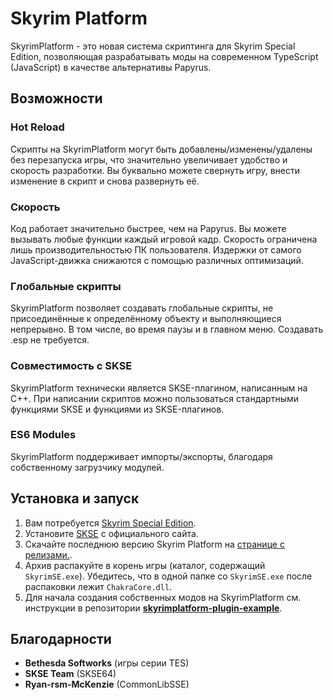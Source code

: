 # Skyrim Platform
SkyrimPlatform - это новая система скриптинга для Skyrim Special Edition, позволяющая разрабатывать моды на современном TypeScript (JavaScript) в качестве альтернативы Papyrus.

## Возможности

### Hot Reload
Скрипты на SkyrimPlatform могут быть добавлены/изменены/удалены без перезапуска игры, что значительно увеличивает удобство и скорость разработки. Вы буквально можете свернуть игру, внести изменение в скрипт и снова развернуть её.

### Скорость
Код работает значительно быстрее, чем на Papyrus. Вы можете вызывать любые функции каждый игровой кадр. Скорость ограничена лишь производительностью ПК пользователя. Издержки от самого JavaScript-движка снижаются с помощью различных оптимизаций.

### Глобальные скрипты
SkyrimPlatform позволяет создавать глобальные скрипты, не присоединённые к определённому объекту и выполняющиеся непрерывно. В том числе, во время паузы и в главном меню. Создавать .esp не требуется.

### Совместимость с SKSE
SkyrimPlatform технически является SKSE-плагином, написанным на C++. При написании скриптов можно пользоваться стандартными функциями SKSE и функциями из SKSE-плагинов.

### ES6 Modules
SkyrimPlatform поддерживает импорты/экспорты, благодаря собственному загрузчику модулей.

## Установка и запуск
1. Вам потребуется [Skyrim Special Edition](https://store.steampowered.com/app/489830/The_Elder_Scrolls_V_Skyrim_Special_Edition/).
2. Установите [SKSE](https://skse.silverlock.org/) с официального сайта.
3. Скачайте последнюю версию Skyrim Platform на [странице с релизами.](https://github.com/skyrim-multiplayer/skyrimplatform-builds/releases). 
4. Архив распакуйте в корень игры (каталог, содержащий `SkyrimSE.exe`). Убедитесь, что в одной папке со `SkyrimSE.exe` после распаковки лежит `ChakraCore.dll`.
5. Для начала создания собственных модов на SkyrimPlatform см. инструкции в репозитории **[skyrimplatform-plugin-example](https://github.com/skyrim-multiplayer/skyrimplatform-plugin-example)**.

## Благодарности

 - **Bethesda Softworks** (игры серии TES)
 - **SKSE Team** (SKSE64)
 - **Ryan-rsm-McKenzie** (CommonLibSSE)
